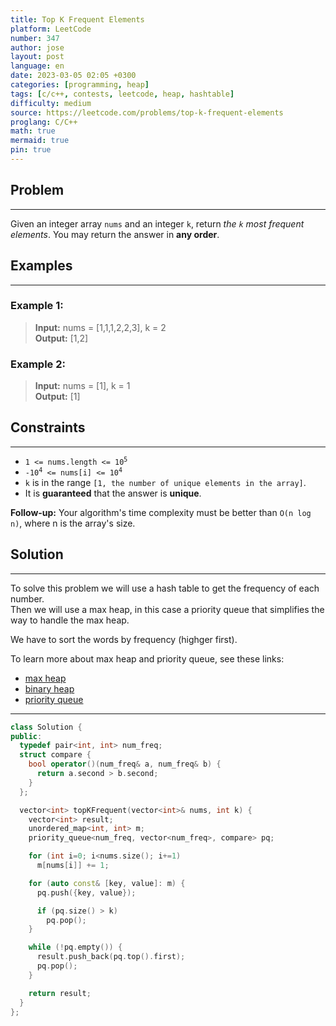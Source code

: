 ```yaml
---
title: Top K Frequent Elements
platform: LeetCode
number: 347
author: jose
layout: post
language: en
date: 2023-03-05 02:05 +0300
categories: [programming, heap]
tags: [c/c++, contests, leetcode, heap, hashtable]
difficulty: medium
source: https://leetcode.com/problems/top-k-frequent-elements
proglang: C/C++
math: true
mermaid: true
pin: true
---
```

## Problem
---
Given an integer array `nums` and an integer `k`, return *the `k` most frequent elements*. You may return the answer in **any order**.  

## Examples
---
### **Example 1:**  
>**Input:** nums = [1,1,1,2,2,3], k = 2  
>**Output:** [1,2]  

### **Example 2:**  
>**Input:** nums = [1], k = 1  
>**Output:** [1]  

## Constraints
---
- <code>1 <= nums.length <= 10<sup>5</sup></code>
- <code>-10<sup>4</sup> <= nums[i] <= 10<sup>4</sup></code>
- `k` is in the range `[1, the number of unique elements in the array]`.
- It is **guaranteed** that the answer is **unique**.

**Follow-up:** Your algorithm's time complexity must be better than `O(n log n)`, where n is the array's size.

## Solution
---
To solve this problem we will use a hash table to get the frequency of each number.  
Then we will use a max heap, in this case a priority queue that simplifies the way to handle the max heap.  

We have to sort the words by frequency (highger first).  

To learn more about max heap and priority queue, see these links:
* <a href="https://en.cppreference.com/w/cpp/algorithm/make_heap" target="_blank">max heap</a>  
* <a href="https://en.wikipedia.org/wiki/Binary_heap" target="_blank">binary heap</a>  
* <a href="https://en.cppreference.com/w/cpp/container/priority_queue" target="_blank">priority queue</a>  

---
```c++
class Solution {
public:
  typedef pair<int, int> num_freq;
  struct compare {
    bool operator()(num_freq& a, num_freq& b) {
      return a.second > b.second;
    }
  };

  vector<int> topKFrequent(vector<int>& nums, int k) {
    vector<int> result;
    unordered_map<int, int> m;
    priority_queue<num_freq, vector<num_freq>, compare> pq;

    for (int i=0; i<nums.size(); i+=1)
      m[nums[i]] += 1;

    for (auto const& [key, value]: m) {
      pq.push({key, value});

      if (pq.size() > k)
        pq.pop();
    }

    while (!pq.empty()) {
      result.push_back(pq.top().first);
      pq.pop();
    }

    return result;
  }
};
```
